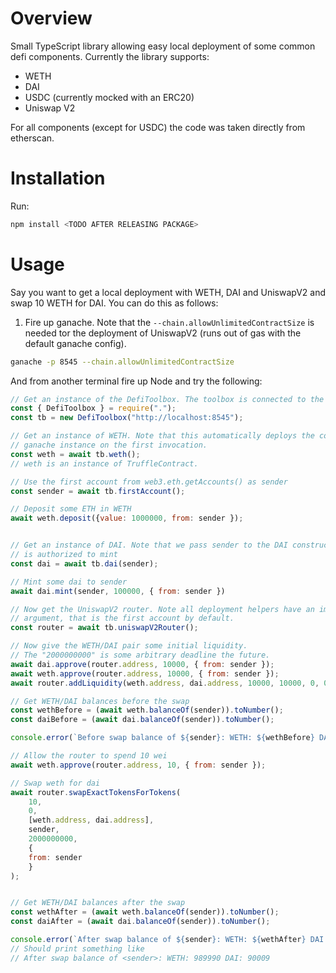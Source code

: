 # Overview

Small TypeScript library allowing easy local deployment of some common defi components. Currently the library supports:

- WETH
- DAI
- USDC (currently mocked with an ERC20)
- Uniswap V2

For all components (except for USDC) the code was taken directly from etherscan.

# Installation

Run:

```sh
npm install <TODO AFTER RELEASING PACKAGE>
```

# Usage

Say you want to get a local deployment with WETH, DAI and UniswapV2 and swap 10 WETH for DAI. You can do this as follows:

1. Fire up ganache. Note that the `--chain.allowUnlimitedContractSize` is needed tor the deployment of UniswapV2 (runs out of gas with the default ganache config).

```sh
ganache -p 8545 --chain.allowUnlimitedContractSize
```

And from another terminal fire up Node and try the following:

```js
// Get an instance of the DefiToolbox. The toolbox is connected to the local ganache instance.
const { DefiToolbox } = require(".");
const tb = new DefiToolbox("http://localhost:8545");

// Get an instance of WETH. Note that this automatically deploys the contract to the local
// ganache instance on the first invocation. 
const weth = await tb.weth();
// weth is an instance of TruffleContract.

// Use the first account from web3.eth.getAccounts() as sender
const sender = await tb.firstAccount();

// Deposit some ETH in WETH
await weth.deposit({value: 1000000, from: sender });


// Get an instance of DAI. Note that we pass sender to the DAI constructor, so that sender
// is authorized to mint
const dai = await tb.dai(sender);

// Mint some dai to sender
await dai.mint(sender, 100000, { from: sender })

// Now get the UniswapV2 router. Note all deployment helpers have an implicit "sender"
// argument, that is the first account by default.
const router = await tb.uniswapV2Router();

// Now give the WETH/DAI pair some initial liquidity.
// The "2000000000" is some arbitrary deadline the future.
await dai.approve(router.address, 10000, { from: sender });
await weth.approve(router.address, 10000, { from: sender });
await router.addLiquidity(weth.address, dai.address, 10000, 10000, 0, 0, sender, 2000000000, { from: sender })

// Get WETH/DAI balances before the swap
const wethBefore = (await weth.balanceOf(sender)).toNumber();
const daiBefore = (await dai.balanceOf(sender)).toNumber();

console.error(`Before swap balance of ${sender}: WETH: ${wethBefore} DAI: ${daiBefore}`);

// Allow the router to spend 10 wei
await weth.approve(router.address, 10, { from: sender });

// Swap weth for dai
await router.swapExactTokensForTokens(
    10,
    0,
    [weth.address, dai.address],
    sender,
    2000000000,
    {
	from: sender
    }
);


// Get WETH/DAI balances after the swap
const wethAfter = (await weth.balanceOf(sender)).toNumber();
const daiAfter = (await dai.balanceOf(sender)).toNumber();

console.error(`After swap balance of ${sender}: WETH: ${wethAfter} DAI: ${daiAfter}`);
// Should print something like
// After swap balance of <sender>: WETH: 989990 DAI: 90009
```
